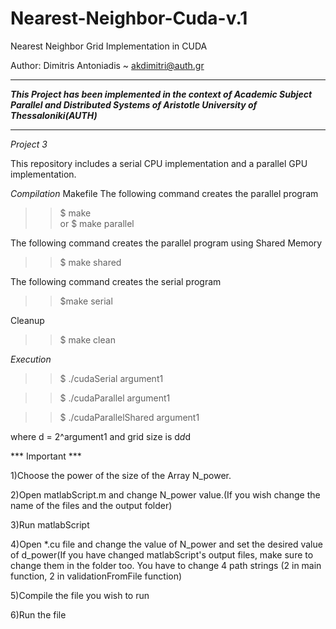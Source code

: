 # Nearest-Neighbor-Cuda-v.1

Nearest Neighbor Grid Implementation in CUDA


Author: Dimitris Antoniadis ~ akdimitri@auth.gr

************************************************************************************
***This Project has been implemented in the context of Academic Subject          
Parallel and Distributed Systems of Aristotle University of Thessaloniki(AUTH)***
************************************************************************************

*Project 3*

This repository includes a serial CPU implementation and a parallel GPU implementation.

*Compilation*
Makefile 
The following command creates the parallel program
>>$ make    
or
>>$ make parallel

The following command creates the parallel program using Shared Memory
>>$ make shared 

The following command creates the serial program
>>$make serial

Cleanup
>>$ make clean

*Execution*
>>$ ./cudaSerial argument1

>>$ ./cudaParallel argument1

>>$ ./cudaParallelShared argument1

where d = 2^argument1 and grid size is d*d*d

*** Important ***

1)Choose the power of the size of the Array N_power.

2)Open matlabScript.m and change N_power value.(If you wish change the name of the files and the 
output folder)

3)Run matlabScript

4)Open *.cu file and change the value of N_power and set the desired value of d_power(If you have changed
matlabScript's output files, make sure to change them in the folder too. You have to change 4 path strings
(2 in main function, 2 in validationFromFile function)

5)Compile the file you wish to run

6)Run the file

